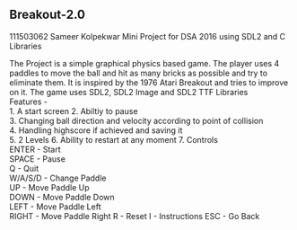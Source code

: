 ## Breakout-2.0

111503062
Sameer Kolpekwar
Mini Project for DSA 2016 using SDL2 and C Libraries 


The Project is a simple graphical physics based game. The player uses 4 paddles to move the ball and hit as many bricks as possible and try to eliminate them. It is inspired by the 1976 Atari Breakout and tries to improve on it. 
The game uses SDL2, SDL2 Image and SDL2 TTF Libraries  
   Features -   
	1. A start screen
	2. Abiltiy to pause  
	3. Changing ball direction and velocity according to point of collision  
	4. Handling highscore if achieved and saving it     
  5. 2 Levels
  6. Ability to restart at any moment
  7.
   Controls  
	ENTER       - Start  
	SPACE       - Pause  
	Q           - Quit  
	W/A/S/D     - Change Paddle  
	UP          - Move Paddle Up  
	DOWN        - Move Paddle Down  
	LEFT        - Move Paddle Left  
	RIGHT       - Move Paddle Right
  R           - Reset
  I           - Instructions
  ESC         - Go Back
